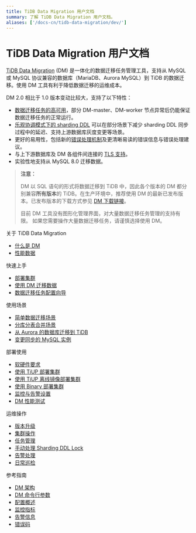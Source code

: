 ```yaml
---
title: TiDB Data Migration 用户文档
summary: 了解 TiDB Data Migration 用户文档。
aliases: ['/docs-cn/tidb-data-migration/dev/']
---
```


# TiDB Data Migration 用户文档

[TiDB Data Migration](https://github.com/pingcap/dm) (DM) 是一体化的数据迁移任务管理工具，支持从 MySQL 或 MySQL 协议兼容的数据库（MariaDB、Aurora MySQL）到 TiDB 的数据迁移。使用 DM 工具有利于降低数据迁移的运维成本。

DM 2.0 相比于 1.0 版本变动比较大，支持了以下特性：

- [数据迁移任务的高可用](dm-arch.md#高可用)，部分 DM-master、DM-worker 节点异常后仍能保证数据迁移任务的正常运行。
- [乐观协调模式下的 sharding DDL](feature-shard-merge-optimistic.md) 可以在部分场景下减少 sharding DDL 同步过程中的延迟、支持上游数据库灰度变更等场景。
- 更好的易用性，包括新的[错误处理机制](handle-failed-ddl-statements.md)及更清晰易读的错误信息与错误处理建议。
- 与上下游数据库及 DM 各组件间连接的 [TLS 支持](enable-tls.md)。
- 实验性地支持从 MySQL 8.0 迁移数据。

> **注意：**
>
> DM 以 SQL 语句的形式将数据迁移到 TiDB 中，因此各个版本的 DM 都分别兼容**所有版本**的 TiDB。在生产环境中，推荐使用 DM 的最新已发布版本。已发布版本的下载方式参见 [DM 下载链接](https://pingcap.com/docs-cn/stable/reference/tools/download/#tidb-dm-data-migration)。
> 
> 目前 DM 工具没有图形化管理界面，对大量数据迁移任务管理的支持有限。 如果您需要操作大量数据迁移任务，请谨慎选择使用 DM。

<NavColumns>
<NavColumn>
<ColumnTitle>关于 TiDB Data Migration</ColumnTitle>

- [什么是 DM](overview.md)
- [性能数据](benchmark-v2.0-ga.md)

</NavColumn>

<NavColumn>
<ColumnTitle>快速上手</ColumnTitle>

- [部署集群](quick-start-with-dm.md)
- [使用 DM 迁移数据](migrate-data-using-dm.md)
- [数据迁移任务配置向导](task-configuration-compass.md)

</NavColumn>

<NavColumn>
<ColumnTitle>使用场景</ColumnTitle>

- [简单数据迁移场景](usage-scenario-simple-migration.md)
- [分库分表合并场景](usage-scenario-shard-merge.md)
- [从 Aurora 的数据库迁移到 TiDB](migrate-from-mysql-aurora.md)
- [变更同步的 MySQL 实例](usage-scenario-master-slave-switch.md)

</NavColumn>

<NavColumn>
<ColumnTitle>部署使用</ColumnTitle>

- [软硬件要求](hardware-and-software-requirements.md)
- [使用 TiUP 部署集群](deploy-a-dm-cluster-using-tiup.md)
- [使用 TiUP 离线镜像部署集群](deploy-a-dm-cluster-using-tiup-offline.md)
- [使用 Binary 部署集群](deploy-a-dm-cluster-using-binary.md)
- [监控与告警设置](monitor-a-dm-cluster.md)
- [DM 性能测试](performance-test.md)

</NavColumn>

<NavColumn>
<ColumnTitle>运维操作</ColumnTitle>

- [版本升级](manually-upgrade-dm-1.0-to-2.0.md)
- [集群操作](maintain-dm-using-tiup.md)
- [任务管理](dmctl-introduction.md)
- [手动处理 Sharding DDL Lock](manually-handling-sharding-ddl-locks.md)
- [告警处理](handle-alerts.md)
- [日常巡检](daily-check.md)

</NavColumn>

<NavColumn>
<ColumnTitle>参考指南</ColumnTitle>

- [DM 架构](overview.md)
- [DM 命令行参数](command-line-flags.md)
- [配置概述](config-overview.md)
- [监控指标](monitor-a-dm-cluster.md)
- [告警信息](alert-rules.md)
- [错误码](error-handling.md#常见故障处理方法)

</NavColumn>

</NavColumns>
